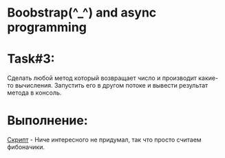 # Boobstrap(^_^) and async programming
# Task#3:
Сделать любой метод который возвращает число и производит какие-то вычисления. Запустить его в другом потоке и вывести результат метода в консоль.

# Выполнение:
[Скрипт](https://github.com/BashkaCoder/Unity_practice_1/blob/Task2/Assets/Scripts/MainMenuEntryPoint.cs) - Ниче интересного не придумал, так что просто считаем фибоначики.
